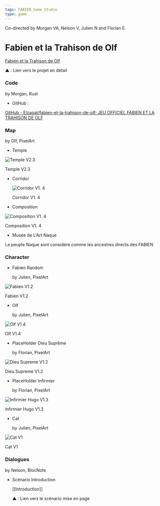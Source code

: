 ```yaml
---
tags: FABIEN_Game_Studio
type: game
---
```


Co-directed by Morgan VA, Nelson V, Julien N and Florian E.

# Fabien et la Trahison de Olf

[Fabien et la Trahison de Olf](https://www.notion.so/db9642635947452fa4fad73d5040c467)

▲ : Lien vers le projet en détail

### Code

by Morgan, Rust

- GitHub :

[GitHub - Elzapat/fabien-et-la-trahison-de-olf: JEU OFFICIEL FABIEN ET LA TRAHISON DE OLF](https://github.com/Elzapat/fabien-et-la-trahison-de-olf)

### Map

by Olf, PixelArt

- Temple

![Temple V2.3](https://s3-us-west-2.amazonaws.com/secure.notion-static.com/221646ae-32c7-40d5-80f2-34c5c920d7e9/TempleCarrelage2.png)

Temple V2.3

- Corridor
    
    ![Corridor V1. 4](https://s3-us-west-2.amazonaws.com/secure.notion-static.com/6d429579-934b-4e32-b632-f2797bbf8788/Selection.png)
    
    Corridor V1. 4
    
- Composition

![Composition V1. 4](https://s3-us-west-2.amazonaws.com/secure.notion-static.com/5600a1cd-b673-435d-96bc-9f231219292c/compositionCorridorTemple1.png)

Composition V1. 4

- Musée de L'Art Naque

Le peuple Naque sont considéré comme les ancestres directs des FABIEN
  

### Character

- Fabien Random
    
    by Julien, PixelArt
    

![Fabien V1.2](https://s3-us-west-2.amazonaws.com/secure.notion-static.com/b9791915-cf0c-4f20-ba68-572168d0cd85/sprite_fabien_random_walking.png)

Fabien V1.2

- Olf
    
    by Julien, PixelArt
    

![Olf V1.4](https://s3-us-west-2.amazonaws.com/secure.notion-static.com/140eacd5-703d-41e8-8848-b45cd2edac36/Olf_chapovolan_sprite_sheet.png)

Olf V1.4

- PlaceHolder Dieu Suprême
    
    by Florian, PixelArt
    

![Dieu Supreme V1.2](https://s3-us-west-2.amazonaws.com/secure.notion-static.com/382d39e8-4816-4c69-92d6-a2d55f183389/Dieu_Supreme_PlaceHolder_SpriteSheet_Line.png)

Dieu Supreme V1.2

- PlaceHolder Infirmier
    
    by Florian, PixelArt
    

![Infirmier Hugo V1.3](https://s3-us-west-2.amazonaws.com/secure.notion-static.com/5c5ef804-d762-47c0-a6d4-11842abfff47/Infirmier_Hugo_V1-3_sheet.png)

Infirmier Hugo V1.3

- Cat
    
    by Julien, PixelArt
    

![Cat V1](https://s3-us-west-2.amazonaws.com/secure.notion-static.com/91ae1060-bfdb-40b0-a751-7730ad126f07/chat_random_prototype.gif)

Cat V1

### Dialogues

by Nelson, BlocNote

- Scénario Introduction
    
    [[Introduction]]
    
    ▲ : Lien vers le scénario mise en page